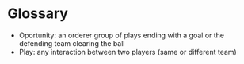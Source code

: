 # Glossary

- Oportunity: an orderer group of plays ending with a goal or the defending team clearing the ball
- Play: any interaction between two players (same or different team)